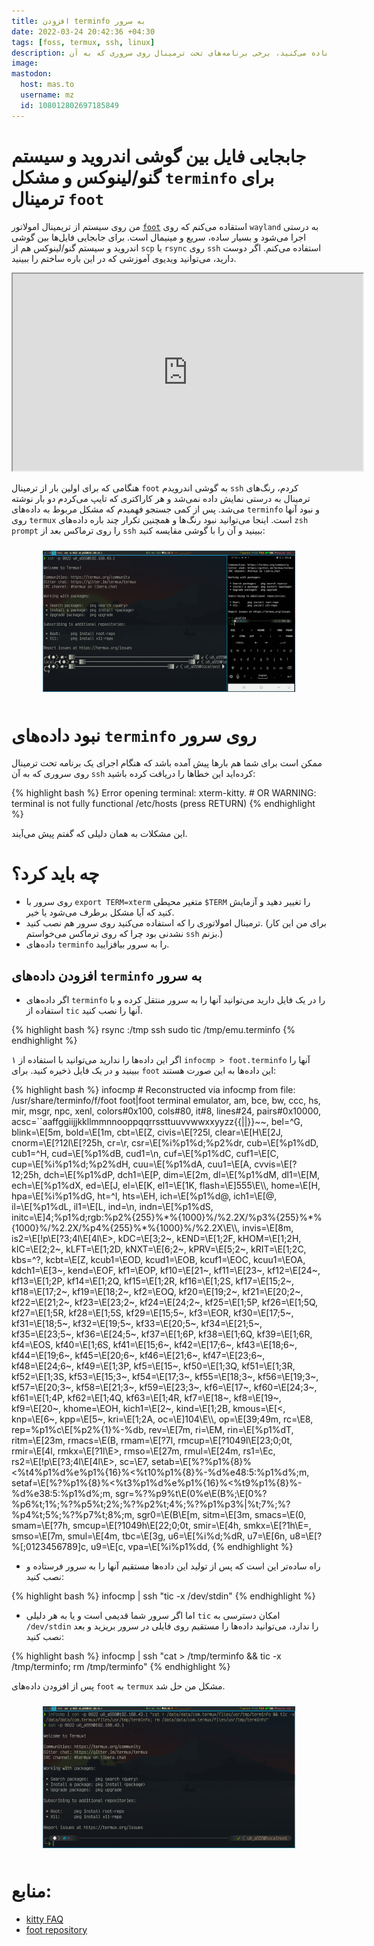 ```yaml
---
title: افزودن terminfo به سرور
date: 2022-03-24 20:42:36 +04:30
tags: [foss, termux, ssh, linux]
description: گاهی بسته به ترمینالی که استفاده می‌کنید، برخی برنامه‌های تحت ترمینال روی سروری که به آن `ssh` کرده‌اید به درستی اجرا نمی‌شوند و نیاز است که `terminfo` را به سرور بیافزایید.
image:
mastodon:
  host: mas.to
  username: mz
  id: 108012802697185849
---
```


# جابجایی فایل بین گوشی اندروید و سیستم گنو/لینوکس و مشکل `terminfo` برای ترمینال `foot`

من روی سیستم از تریمینال امولاتور [`foot`](https://codeberg.org/dnkl/foot) استقاده می‌کنم که روی `wayland` به درستی اجرا می‌شود و بسیار ساده، سریع و مینیمال است.
برای جابجایی فایل‌ها بین گوشی اندروید و سیستم گنو/لینوکس هم از `scp` یا `rsync` روی `ssh` استفاده می‌کنم. اگر دوست دارید، می‌توانید ویدیوی آموزشی که در این باره ساختم را ببینید.

<div style="text-align: center;">
<iframe id="odysee-iframe" width="560" height="315" src="https://odysee.com/$/embed/ssh-on-termux/2c1fb60299e057dad14d1ffdd70f5bdbee16df88?r=CTpZDCJuEb8cZyCyCCpUEdw5D4LFZTkn" allowfullscreen></iframe>
</div>

هنگامی که برای اولین بار از ترمینال `foot` به گوشی اندرویدم `ssh` کردم، رنگ‌های ترمینال به درستی نمایش داده نمی‌شد و هر کاراکتری که تایپ می‌کردم دو بار نوشته می‌شد.
پس از کمی جستجو فهمیدم که مشکل مربوط به داده‌های `terminfo` و نبود آنها روی `termux` است. اینجا می‌توانید نبود رنگ‌ها و همچنین تکرار چند باره داده‌های `zsh prompt` را روی ترماکس بعد از `ssh` ببینید و آن را با گوشی مقایسه کنید:

<div style="text-align: center;">
    <img src="no-terminfo.png" style="max-width: 80%; margin: 10px;" alt="نبود `terminfo`">
</div>

# نبود داده‌های `terminfo` روی سرور

ممکن است برای شما هم بارها پیش آمده باشد که هنگام اجرای یک برنامه تحت ترمینال روی سروری که به آن `ssh` کرده‌اید این خطاها را دریافت کرده باشید:

<div class="code-block">
{% highlight bash %}
Error opening terminal: xterm-kitty.
# OR
WARNING: terminal is not fully functional
/etc/hosts  (press RETURN)
{% endhighlight %}
</div>

این مشکلات به همان دلیلی که گفتم پیش می‌آیند.

# چه باید کرد؟

- روی سرور با `export TERM=xterm`  متغیر محیطی ‪`$TERM`‬ را تغییر دهید و آزمایش کنید که آیا مشکل برطرف می‌شود یا خیر.
- ترمینال امولاتوری را که استفاده می‌کنید روی سرور هم نصب کنید. (برای من این کار نشدنی بود چرا که روی ترماکس می‌خواستم `ssh` بزنم.)
- داده‌های `terminfo` را به سرور بیافزایید.


## افزودن داده‌های `terminfo` به سرور

- اگر داده‌های `terminfo` را در یک فایل دارید می‌توانید آنها را به سرور منتقل کرده و با استفاده از `tic` آنها را نصب کنید.

<div class="code-block">
{% highlight bash %}
rsync <PATH-TO-YOUR.TERMINFO> <REMOTE-MACHINE>:/tmp
ssh <REMOTE-MACHINE>
sudo tic /tmp/emu.terminfo
{% endhighlight %}
</div>

اگر این داده‌ها را ندارید می‌توانید با استفاده از ۱ `infocmp > foot.terminfo` آنها را ببینید و در یک فایل ذخیره کنید.
برای `foot` این داده‌ها به این صورت هستند:

<div class="code-block">
{% highlight bash %}
infocmp
#	Reconstructed via infocmp from file: /usr/share/terminfo/f/foot
foot|foot terminal emulator,
	am, bce, bw, ccc, hs, mir, msgr, npc, xenl,
	colors#0x100, cols#80, it#8, lines#24, pairs#0x10000,
	acsc=``aaffggiijjkkllmmnnooppqqrrssttuuvvwwxxyyzz{{||}}~~,
	bel=^G, blink=\E[5m, bold=\E[1m, cbt=\E[Z, civis=\E[?25l,
	clear=\E[H\E[2J, cnorm=\E[?12l\E[?25h, cr=\r,
	csr=\E[%i%p1%d;%p2%dr, cub=\E[%p1%dD, cub1=^H,
	cud=\E[%p1%dB, cud1=\n, cuf=\E[%p1%dC, cuf1=\E[C,
	cup=\E[%i%p1%d;%p2%dH, cuu=\E[%p1%dA, cuu1=\E[A,
	cvvis=\E[?12;25h, dch=\E[%p1%dP, dch1=\E[P, dim=\E[2m,
	dl=\E[%p1%dM, dl1=\E[M, ech=\E[%p1%dX, ed=\E[J, el=\E[K,
	el1=\E[1K, flash=\E]555\E\\, home=\E[H, hpa=\E[%i%p1%dG,
	ht=^I, hts=\EH, ich=\E[%p1%d@, ich1=\E[@, il=\E[%p1%dL,
	il1=\E[L, ind=\n, indn=\E[%p1%dS,
	initc=\E]4;%p1%d;rgb:%p2%{255}%*%{1000}%/%2.2X/%p3%{255}%*%{1000}%/%2.2X/%p4%{255}%*%{1000}%/%2.2X\E\\,
	invis=\E[8m, is2=\E[!p\E[?3;4l\E[4l\E>, kDC=\E[3;2~,
	kEND=\E[1;2F, kHOM=\E[1;2H, kIC=\E[2;2~, kLFT=\E[1;2D,
	kNXT=\E[6;2~, kPRV=\E[5;2~, kRIT=\E[1;2C, kbs=^?,
	kcbt=\E[Z, kcub1=\EOD, kcud1=\EOB, kcuf1=\EOC, kcuu1=\EOA,
	kdch1=\E[3~, kend=\EOF, kf1=\EOP, kf10=\E[21~, kf11=\E[23~,
	kf12=\E[24~, kf13=\E[1;2P, kf14=\E[1;2Q, kf15=\E[1;2R,
	kf16=\E[1;2S, kf17=\E[15;2~, kf18=\E[17;2~,
	kf19=\E[18;2~, kf2=\EOQ, kf20=\E[19;2~, kf21=\E[20;2~,
	kf22=\E[21;2~, kf23=\E[23;2~, kf24=\E[24;2~,
	kf25=\E[1;5P, kf26=\E[1;5Q, kf27=\E[1;5R, kf28=\E[1;5S,
	kf29=\E[15;5~, kf3=\EOR, kf30=\E[17;5~, kf31=\E[18;5~,
	kf32=\E[19;5~, kf33=\E[20;5~, kf34=\E[21;5~,
	kf35=\E[23;5~, kf36=\E[24;5~, kf37=\E[1;6P, kf38=\E[1;6Q,
	kf39=\E[1;6R, kf4=\EOS, kf40=\E[1;6S, kf41=\E[15;6~,
	kf42=\E[17;6~, kf43=\E[18;6~, kf44=\E[19;6~,
	kf45=\E[20;6~, kf46=\E[21;6~, kf47=\E[23;6~,
	kf48=\E[24;6~, kf49=\E[1;3P, kf5=\E[15~, kf50=\E[1;3Q,
	kf51=\E[1;3R, kf52=\E[1;3S, kf53=\E[15;3~, kf54=\E[17;3~,
	kf55=\E[18;3~, kf56=\E[19;3~, kf57=\E[20;3~,
	kf58=\E[21;3~, kf59=\E[23;3~, kf6=\E[17~, kf60=\E[24;3~,
	kf61=\E[1;4P, kf62=\E[1;4Q, kf63=\E[1;4R, kf7=\E[18~,
	kf8=\E[19~, kf9=\E[20~, khome=\EOH, kich1=\E[2~,
	kind=\E[1;2B, kmous=\E[<, knp=\E[6~, kpp=\E[5~,
	kri=\E[1;2A, oc=\E]104\E\\, op=\E[39;49m, rc=\E8,
	rep=%p1%c\E[%p2%{1}%-%db, rev=\E[7m, ri=\EM,
	rin=\E[%p1%dT, ritm=\E[23m, rmacs=\E(B, rmam=\E[?7l,
	rmcup=\E[?1049l\E[23;0;0t, rmir=\E[4l, rmkx=\E[?1l\E>,
	rmso=\E[27m, rmul=\E[24m, rs1=\Ec,
	rs2=\E[!p\E[?3;4l\E[4l\E>, sc=\E7,
	setab=\E[%?%p1%{8}%<%t4%p1%d%e%p1%{16}%<%t10%p1%{8}%-%d%e48:5:%p1%d%;m,
	setaf=\E[%?%p1%{8}%<%t3%p1%d%e%p1%{16}%<%t9%p1%{8}%-%d%e38:5:%p1%d%;m,
	sgr=%?%p9%t\E(0%e\E(B%;\E[0%?%p6%t;1%;%?%p5%t;2%;%?%p2%t;4%;%?%p1%p3%|%t;7%;%?%p4%t;5%;%?%p7%t;8%;m,
	sgr0=\E(B\E[m, sitm=\E[3m, smacs=\E(0, smam=\E[?7h,
	smcup=\E[?1049h\E[22;0;0t, smir=\E[4h, smkx=\E[?1h\E=,
	smso=\E[7m, smul=\E[4m, tbc=\E[3g, u6=\E[%i%d;%dR,
	u7=\E[6n, u8=\E[?%[;0123456789]c, u9=\E[c,
	vpa=\E[%i%p1%dd,
{% endhighlight %}
</div>

- راه ساده‌تر این است که پس از تولید این داده‌ها مستقیم آنها را به سرور فرستاده و نصب کنید:

<div class="code-block">
{% highlight bash %}
infocmp | ssh <REMOTE-MACHINE> "tic -x /dev/stdin"
{% endhighlight %}
</div>

- اما اگر سرور شما قدیمی است و یا به هر دلیلی `tic` امکان دسترسی به `/dev/stdin` را ندارد، می‌توانید داده‌ها را مستقیم روی فایلی در سرور بریزید و بعد نصب کنید:

<div class="code-block">
{% highlight bash %}
infocmp | ssh <REMOTE-MACHINE> "cat > /tmp/terminfo && tic -x /tmp/terminfo; rm /tmp/terminfo"
{% endhighlight %}
</div>

پس از افزودن داده‌های `foot` به `termux` مشکل من حل شد.

<div style="text-align: center;">
    <img src="with-terminfo.png" style="max-width: 80%; margin: 10px;" alt="نمایش درست رنگ‌ها پس از افزودن داده‌های `terminfo`">
</div>

# منابع:

- [kitty FAQ](https://sw.kovidgoyal.net/kitty/faq/#i-get-errors-about-the-terminal-being-unknown-or-opening-the-terminal-failing-when-sshing-into-a-different-computer)
- [foot repository](https://codeberg.org/dnkl/foot)
